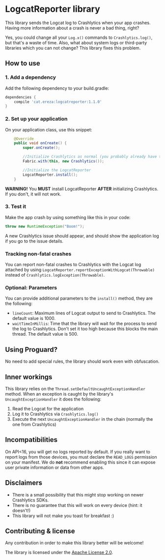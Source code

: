 # LogcatReporter library

This library sends the Logcat log to Crashlytics when your app crashes. Having more information about a crash is never a bad thing, right?

Yes, you could change all your `Log.x()` commands to `Crashlytics.log()`, but that's a waste of time.
Also, what about system logs or third-party libraries which you can not change? This library fixes this problem.

## How to use

### 1. Add a dependency

Add the following dependency to your build.gradle:
```gradle
dependencies {
    compile 'cat.ereza:logcatreporter:1.1.0'
}
```

### 2. Set up your application

On your application class, use this snippet:
```java
    @Override
    public void onCreate() {
        super.onCreate();

        //Initialize Crashlytics as normal (you probably already have this code)
        Fabric.with(this, new Crashlytics());

        //Initialize the LogcatReporter
        LogcatReporter.install();
    }
```

**WARNING!** You **MUST** install LogcatReporter **AFTER** initializing Crashlytics. If you don't, it will not work.

### 3. Test it

Make the app crash by using something like this in your code:
```java
throw new RuntimeException("Boom!");
```

A new Crashlytics issue should appear, and should show the application log if you go to the issue details.

### Tracking non-fatal crashes

You can report non-fatal crashes to Crashlytics with the Logcat log attached by using `LogcatReporter.reportExceptionWithLogcat(Throwable)` instead of `Crashlytics.logException(Throwable)`.

### Optional: Parameters

You can provide additional parameters to the `install()` method, they are the following:
* `lineCount`: Maximum lines of Logcat output to send to Crashlytics. The default value is 1000.
* `waitTimeInMillis`: Time that the library will wait for the process to send the log to Crashlytics. Don't set it too high because this blocks the main thread. The default value is 500.

## Using Proguard?

No need to add special rules, the library should work even with obfuscation.

## Inner workings

This library relies on the `Thread.setDefaultUncaughtExceptionHandler` method.
When an exception is caught by the library's `UncaughtExceptionHandler` it does the following:

1. Read the Logcat for the application
2. Log it to Crashlytics via `Crashlytics.log()`
3. Execute the next `UncaughtExceptionHandler` in the chain (normally the one from Crashlytics)

## Incompatibilities

On API<16, you will get no logs reported by default. If you really want to report logs from those devices,
you must declare the `READ_LOGS` permission on your manifest. We do **not** recommend enabling this since it can expose user private information or data from other apps.

## Disclaimers

* There is a small possibility that this might stop working on newer Crashlytics SDKs.
* There is no guarantee that this will work on every device (hint: it doesn't!)
* This library will not make you toast for breakfast :)

## Contributing & license

Any contribution in order to make this library better will be welcome!

The library is licensed under the [Apache License 2.0](https://github.com/Ereza/LogcatReporter/blob/master/LICENSE).